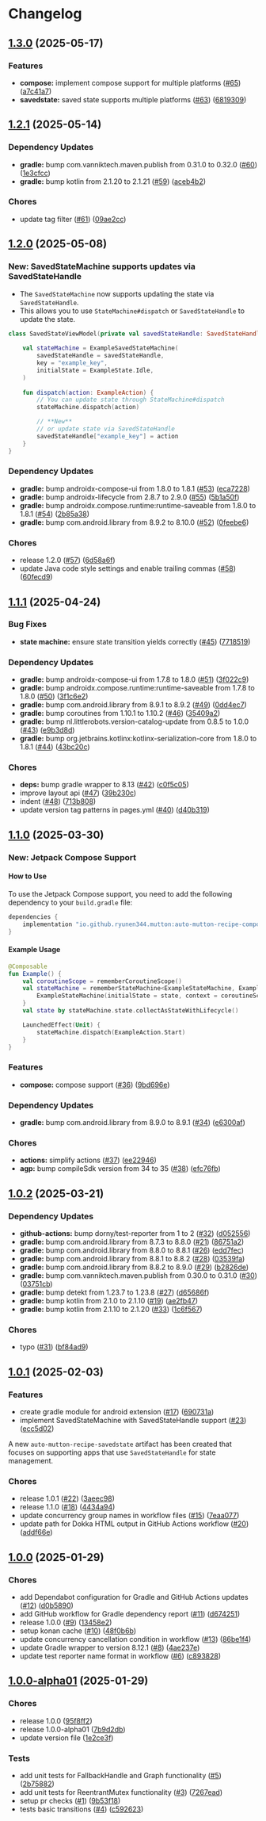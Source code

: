 # Changelog

## [1.3.0](https://github.com/RyuNen344/AutoMuttonRecipe/compare/1.2.1...1.3.0) (2025-05-17)


### Features

* **compose:** implement compose support for multiple platforms ([#65](https://github.com/RyuNen344/AutoMuttonRecipe/issues/65)) ([a7c41a7](https://github.com/RyuNen344/AutoMuttonRecipe/commit/a7c41a74c31692b88f0b632128c116add11deab5))
* **savedstate:** saved state supports multiple platforms ([#63](https://github.com/RyuNen344/AutoMuttonRecipe/issues/63)) ([6819309](https://github.com/RyuNen344/AutoMuttonRecipe/commit/68193095322e4037c6f62ad6cc72bb593f82f66d))

## [1.2.1](https://github.com/RyuNen344/AutoMuttonRecipe/compare/1.2.0...1.2.1) (2025-05-14)


### Dependency Updates

* **gradle:** bump com.vanniktech.maven.publish from 0.31.0 to 0.32.0 ([#60](https://github.com/RyuNen344/AutoMuttonRecipe/issues/60)) ([1e3cfcc](https://github.com/RyuNen344/AutoMuttonRecipe/commit/1e3cfcc9ce5ffd57fbdfa7ef612f9161fe1dfcb7))
* **gradle:** bump kotlin from 2.1.20 to 2.1.21 ([#59](https://github.com/RyuNen344/AutoMuttonRecipe/issues/59)) ([aceb4b2](https://github.com/RyuNen344/AutoMuttonRecipe/commit/aceb4b20b25a49f7e2efcb6be857d42ee2d125c1))


### Chores

* update tag filter ([#61](https://github.com/RyuNen344/AutoMuttonRecipe/issues/61)) ([09ae2cc](https://github.com/RyuNen344/AutoMuttonRecipe/commit/09ae2cc3e3b974cedea23f730a4f86fc7db6b0f0))

## [1.2.0](https://github.com/RyuNen344/AutoMuttonRecipe/compare/1.1.1...1.2.0) (2025-05-08)

### **New: SavedStateMachine supports updates via SavedStateHandle**

- The `SavedStateMachine` now supports updating the state via `SavedStateHandle`. 
- This allows you to use `StateMachine#dispatch` or `SavedStateHandle` to update the state.

```kotlin
class SavedStateViewModel(private val savedStateHandle: SavedStateHandle) : ViewModel() {
    
    val stateMachine = ExampleSavedStateMachine(
        savedStateHandle = savedStateHandle,
        key = "example_key",
        initialState = ExampleState.Idle,
    )
    
    fun dispatch(action: ExampleAction) {
        // You can update state through StateMachine#dispatch
        stateMachine.dispatch(action)

        // **New**
        // or update state via SavedStateHandle
        savedStateHandle["example_key"] = action
    }
}
```


### Dependency Updates

* **gradle:** bump androidx-compose-ui from 1.8.0 to 1.8.1 ([#53](https://github.com/RyuNen344/AutoMuttonRecipe/issues/53)) ([eca7228](https://github.com/RyuNen344/AutoMuttonRecipe/commit/eca72284ac899a4cc2f3c83e892751bd6a6411f1))
* **gradle:** bump androidx-lifecycle from 2.8.7 to 2.9.0 ([#55](https://github.com/RyuNen344/AutoMuttonRecipe/issues/55)) ([5b1a50f](https://github.com/RyuNen344/AutoMuttonRecipe/commit/5b1a50f5cfd5041d655b3a12e259cdc76857dcd2))
* **gradle:** bump androidx.compose.runtime:runtime-saveable from 1.8.0 to 1.8.1 ([#54](https://github.com/RyuNen344/AutoMuttonRecipe/issues/54)) ([2b85a38](https://github.com/RyuNen344/AutoMuttonRecipe/commit/2b85a38dc0df438d8c169b24c1061407c2e38582))
* **gradle:** bump com.android.library from 8.9.2 to 8.10.0 ([#52](https://github.com/RyuNen344/AutoMuttonRecipe/issues/52)) ([0feebe6](https://github.com/RyuNen344/AutoMuttonRecipe/commit/0feebe69b292fba2139500df72110f01506f4c9d))


### Chores

* release 1.2.0 ([#57](https://github.com/RyuNen344/AutoMuttonRecipe/issues/57)) ([6d58a6f](https://github.com/RyuNen344/AutoMuttonRecipe/commit/6d58a6f52c17195f70f524b14ba0f8542712ce1c))
* update Java code style settings and enable trailing commas ([#58](https://github.com/RyuNen344/AutoMuttonRecipe/issues/58)) ([60fecd9](https://github.com/RyuNen344/AutoMuttonRecipe/commit/60fecd98f8bc97feabd41bcb9df665a2a84c1630))

## [1.1.1](https://github.com/RyuNen344/AutoMuttonRecipe/compare/1.1.0...1.1.1) (2025-04-24)


### Bug Fixes

* **state machine:** ensure state transition yields correctly ([#45](https://github.com/RyuNen344/AutoMuttonRecipe/issues/45)) ([7718519](https://github.com/RyuNen344/AutoMuttonRecipe/commit/7718519ef0ac18001ea251215cca6ce33469a04a))


### Dependency Updates

* **gradle:** bump androidx-compose-ui from 1.7.8 to 1.8.0 ([#51](https://github.com/RyuNen344/AutoMuttonRecipe/issues/51)) ([3f022c9](https://github.com/RyuNen344/AutoMuttonRecipe/commit/3f022c9d531f0985ff35c0cfcec634a65998b50e))
* **gradle:** bump androidx.compose.runtime:runtime-saveable from 1.7.8 to 1.8.0 ([#50](https://github.com/RyuNen344/AutoMuttonRecipe/issues/50)) ([3f1c6e2](https://github.com/RyuNen344/AutoMuttonRecipe/commit/3f1c6e2323b6fb8eafbfe23e6bc048835874734b))
* **gradle:** bump com.android.library from 8.9.1 to 8.9.2 ([#49](https://github.com/RyuNen344/AutoMuttonRecipe/issues/49)) ([0dd4ec7](https://github.com/RyuNen344/AutoMuttonRecipe/commit/0dd4ec7ee666fbe6fd06cb3869a1f916a3f22f4f))
* **gradle:** bump coroutines from 1.10.1 to 1.10.2 ([#46](https://github.com/RyuNen344/AutoMuttonRecipe/issues/46)) ([35409a2](https://github.com/RyuNen344/AutoMuttonRecipe/commit/35409a2aa2d252a296326e847ece9a7231b6906d))
* **gradle:** bump nl.littlerobots.version-catalog-update from 0.8.5 to 1.0.0 ([#43](https://github.com/RyuNen344/AutoMuttonRecipe/issues/43)) ([e9b3d8d](https://github.com/RyuNen344/AutoMuttonRecipe/commit/e9b3d8d52d3f6b7cb72f0d2eda7d698f3330dd62))
* **gradle:** bump org.jetbrains.kotlinx:kotlinx-serialization-core from 1.8.0 to 1.8.1 ([#44](https://github.com/RyuNen344/AutoMuttonRecipe/issues/44)) ([43bc20c](https://github.com/RyuNen344/AutoMuttonRecipe/commit/43bc20c289d8f1c2b044f4bbc940c8ec83d37995))


### Chores

* **deps:** bump gradle wrapper to 8.13 ([#42](https://github.com/RyuNen344/AutoMuttonRecipe/issues/42)) ([c0f5c05](https://github.com/RyuNen344/AutoMuttonRecipe/commit/c0f5c05e6c5a4d2271ccfc16daa6f326234b991c))
* improve layout api ([#47](https://github.com/RyuNen344/AutoMuttonRecipe/issues/47)) ([39b230c](https://github.com/RyuNen344/AutoMuttonRecipe/commit/39b230c4da77ad54fad1f781fd319f4645576643))
* indent ([#48](https://github.com/RyuNen344/AutoMuttonRecipe/issues/48)) ([713b808](https://github.com/RyuNen344/AutoMuttonRecipe/commit/713b8082c6c883f03dee1f2a34b8d2ed2438d10e))
* update version tag patterns in pages.yml ([#40](https://github.com/RyuNen344/AutoMuttonRecipe/issues/40)) ([d40b319](https://github.com/RyuNen344/AutoMuttonRecipe/commit/d40b3198c428a5f6ebcb19e2f59fd7b95ab49c10))

## [1.1.0](https://github.com/RyuNen344/AutoMuttonRecipe/compare/1.0.2...1.1.0) (2025-03-30)

### **New: Jetpack Compose Support**

#### How to Use
To use the Jetpack Compose support, you need to add the following dependency to your `build.gradle` file:

```groovy
dependencies {
    implementation "io.github.ryunen344.mutton:auto-mutton-recipe-compose:1.1.0"
}
```

#### Example Usage
```kotlin
@Composable
fun Example() {
    val coroutineScope = rememberCoroutineScope()
    val stateMachine = rememberStateMachine<ExampleStateMachine, ExampleState>(initialState = ExampleState.Idle) { state ->
        ExampleStateMachine(initialState = state, context = coroutineScope.coroutineContext)
    }
    val state by stateMachine.state.collectAsStateWithLifecycle()

    LaunchedEffect(Unit) {
        stateMachine.dispatch(ExampleAction.Start)
    }
}
```

### Features

* **compose:** compose support ([#36](https://github.com/RyuNen344/AutoMuttonRecipe/issues/36)) ([9bd696e](https://github.com/RyuNen344/AutoMuttonRecipe/commit/9bd696ed195548b78083ff2f8d78e6033a7c0261))


### Dependency Updates

* **gradle:** bump com.android.library from 8.9.0 to 8.9.1 ([#34](https://github.com/RyuNen344/AutoMuttonRecipe/issues/34)) ([e6300af](https://github.com/RyuNen344/AutoMuttonRecipe/commit/e6300affed3546b6db632b4603718b4a2c0646be))


### Chores

* **actions:** simplify actions ([#37](https://github.com/RyuNen344/AutoMuttonRecipe/issues/37)) ([ee22946](https://github.com/RyuNen344/AutoMuttonRecipe/commit/ee229462856a5c6e0787eb932fd6946f863c438d))
* **agp:** bump compileSdk version from 34 to 35 ([#38](https://github.com/RyuNen344/AutoMuttonRecipe/issues/38)) ([efc76fb](https://github.com/RyuNen344/AutoMuttonRecipe/commit/efc76fb70ea122acb7d9d732dd2adab664665d6d))

## [1.0.2](https://github.com/RyuNen344/AutoMuttonRecipe/compare/1.0.1...1.0.2) (2025-03-21)


### Dependency Updates

* **github-actions:** bump dorny/test-reporter from 1 to 2 ([#32](https://github.com/RyuNen344/AutoMuttonRecipe/issues/32)) ([d052556](https://github.com/RyuNen344/AutoMuttonRecipe/commit/d052556c15f80fa172e00a4cbc2f40546a3d00f5))
* **gradle:** bump com.android.library from 8.7.3 to 8.8.0 ([#21](https://github.com/RyuNen344/AutoMuttonRecipe/issues/21)) ([86751a2](https://github.com/RyuNen344/AutoMuttonRecipe/commit/86751a230930b5fe6ac0e37c68f160f0ab2fdec3))
* **gradle:** bump com.android.library from 8.8.0 to 8.8.1 ([#26](https://github.com/RyuNen344/AutoMuttonRecipe/issues/26)) ([edd7fec](https://github.com/RyuNen344/AutoMuttonRecipe/commit/edd7fec04686717cc2fa1cfd82998728ac2027dc))
* **gradle:** bump com.android.library from 8.8.1 to 8.8.2 ([#28](https://github.com/RyuNen344/AutoMuttonRecipe/issues/28)) ([03539fa](https://github.com/RyuNen344/AutoMuttonRecipe/commit/03539fa71fbfc7dfabad70fd2780b512c13866ad))
* **gradle:** bump com.android.library from 8.8.2 to 8.9.0 ([#29](https://github.com/RyuNen344/AutoMuttonRecipe/issues/29)) ([b2826de](https://github.com/RyuNen344/AutoMuttonRecipe/commit/b2826de441bd35017a9085c809cb093ebdb43c52))
* **gradle:** bump com.vanniktech.maven.publish from 0.30.0 to 0.31.0 ([#30](https://github.com/RyuNen344/AutoMuttonRecipe/issues/30)) ([03751cb](https://github.com/RyuNen344/AutoMuttonRecipe/commit/03751cbfd853839cdc833e8ebb198ad6bf52a28d))
* **gradle:** bump detekt from 1.23.7 to 1.23.8 ([#27](https://github.com/RyuNen344/AutoMuttonRecipe/issues/27)) ([d65686f](https://github.com/RyuNen344/AutoMuttonRecipe/commit/d65686f8f8f89078f721909e881cbcfab037af75))
* **gradle:** bump kotlin from 2.1.0 to 2.1.10 ([#19](https://github.com/RyuNen344/AutoMuttonRecipe/issues/19)) ([ae2fb47](https://github.com/RyuNen344/AutoMuttonRecipe/commit/ae2fb47fc77cb52c3487d25b17fef1b6aee6ace6))
* **gradle:** bump kotlin from 2.1.10 to 2.1.20 ([#33](https://github.com/RyuNen344/AutoMuttonRecipe/issues/33)) ([1c6f567](https://github.com/RyuNen344/AutoMuttonRecipe/commit/1c6f567bf0f34bc53795f6cc72f5201ff4d71d4f))


### Chores

* typo ([#31](https://github.com/RyuNen344/AutoMuttonRecipe/issues/31)) ([bf84ad9](https://github.com/RyuNen344/AutoMuttonRecipe/commit/bf84ad9bcafaa06bf83df7c9338640e5e8a615f0))

## [1.0.1](https://github.com/RyuNen344/AutoMuttonRecipe/compare/1.0.0...1.0.1) (2025-02-03)


### Features

* create gradle module for android extension ([#17](https://github.com/RyuNen344/AutoMuttonRecipe/issues/17)) ([690731a](https://github.com/RyuNen344/AutoMuttonRecipe/commit/690731ac35ea0f9623e8d72602b9f2d8c419b0a1))
* implement SavedStateMachine with SavedStateHandle support ([#23](https://github.com/RyuNen344/AutoMuttonRecipe/issues/23)) ([ecc5d02](https://github.com/RyuNen344/AutoMuttonRecipe/commit/ecc5d0202332df834b74e4f919cb65f320ec5cae))

A new `auto-mutton-recipe-savedstate` artifact has been created that focuses on supporting apps that use `SavedStateHandle` for state management.

### Chores

* release 1.0.1 ([#22](https://github.com/RyuNen344/AutoMuttonRecipe/issues/22)) ([3aeec98](https://github.com/RyuNen344/AutoMuttonRecipe/commit/3aeec984801107d08438beca136d5534d72d67fb))
* release 1.1.0 ([#18](https://github.com/RyuNen344/AutoMuttonRecipe/issues/18)) ([4434a94](https://github.com/RyuNen344/AutoMuttonRecipe/commit/4434a94ab507e3ae386ff2c914bebe971a1e3b77))
* update concurrency group names in workflow files ([#15](https://github.com/RyuNen344/AutoMuttonRecipe/issues/15)) ([7eaa077](https://github.com/RyuNen344/AutoMuttonRecipe/commit/7eaa0770357433ba9abb2769b1805e15144befa9))
* update path for Dokka HTML output in GitHub Actions workflow ([#20](https://github.com/RyuNen344/AutoMuttonRecipe/issues/20)) ([addf66e](https://github.com/RyuNen344/AutoMuttonRecipe/commit/addf66ef79d4fa6427cc9db42a9ea635c54c5cf0))

## [1.0.0](https://github.com/RyuNen344/AutoMuttonRecipe/compare/1.0.0-alpha01...1.0.0) (2025-01-29)


### Chores

* add Dependabot configuration for Gradle and GitHub Actions updates ([#12](https://github.com/RyuNen344/AutoMuttonRecipe/issues/12)) ([d0b5890](https://github.com/RyuNen344/AutoMuttonRecipe/commit/d0b5890d2f5cb25431115974c8ea6f1b44c979e1))
* add GitHub workflow for Gradle dependency report ([#11](https://github.com/RyuNen344/AutoMuttonRecipe/issues/11)) ([d674251](https://github.com/RyuNen344/AutoMuttonRecipe/commit/d6742516445ce679c8e72f56a1b2046594e2250b))
* release 1.0.0 ([#9](https://github.com/RyuNen344/AutoMuttonRecipe/issues/9)) ([13458e2](https://github.com/RyuNen344/AutoMuttonRecipe/commit/13458e2a49d000f8862eadf2e184c12570d7c8d1))
* setup konan cache ([#10](https://github.com/RyuNen344/AutoMuttonRecipe/issues/10)) ([48f0b6b](https://github.com/RyuNen344/AutoMuttonRecipe/commit/48f0b6bceef522046930ca72eff17cd469de458c))
* update concurrency cancellation condition in workflow ([#13](https://github.com/RyuNen344/AutoMuttonRecipe/issues/13)) ([86be1f4](https://github.com/RyuNen344/AutoMuttonRecipe/commit/86be1f489833334646c0f0d963816070880abe9e))
* update Gradle wrapper to version 8.12.1 ([#8](https://github.com/RyuNen344/AutoMuttonRecipe/issues/8)) ([4ae237e](https://github.com/RyuNen344/AutoMuttonRecipe/commit/4ae237e5dfeed52890d464ae2dbcb7413876f6d4))
* update test reporter name format in workflow ([#6](https://github.com/RyuNen344/AutoMuttonRecipe/issues/6)) ([c893828](https://github.com/RyuNen344/AutoMuttonRecipe/commit/c893828a5cd67705ba2a0d0f97cae7e5cfb3be4c))

## [1.0.0-alpha01](https://github.com/RyuNen344/AutoMuttonRecipe/compare/v1.0.0-alpha01...1.0.0-alpha01) (2025-01-29)


### Chores

* release 1.0.0 ([95f8ff2](https://github.com/RyuNen344/AutoMuttonRecipe/commit/95f8ff2ee8467429d52bce3e38c71436bcd70253))
* release 1.0.0-alpha01 ([7b9d2db](https://github.com/RyuNen344/AutoMuttonRecipe/commit/7b9d2db292ea2fc36da519e46d46f3eb14f35d6a))
* update version file ([1e2ce3f](https://github.com/RyuNen344/AutoMuttonRecipe/commit/1e2ce3f9a9e61b719fbea3dac5013746e5babbf1))


### Tests

* add unit tests for FallbackHandle and Graph functionality ([#5](https://github.com/RyuNen344/AutoMuttonRecipe/issues/5)) ([2b75882](https://github.com/RyuNen344/AutoMuttonRecipe/commit/2b758827f064f263677a553fcea9b2d0f98e932e))
* add unit tests for ReentrantMutex functionality ([#3](https://github.com/RyuNen344/AutoMuttonRecipe/issues/3)) ([7267ead](https://github.com/RyuNen344/AutoMuttonRecipe/commit/7267ead8d3d725ed5434e8fd87e482fe9cbc1b96))
* setup pr checks ([#1](https://github.com/RyuNen344/AutoMuttonRecipe/issues/1)) ([9b53f18](https://github.com/RyuNen344/AutoMuttonRecipe/commit/9b53f18b678b6259f8098aa5965aa4f8bad1c123))
* tests basic transitions ([#4](https://github.com/RyuNen344/AutoMuttonRecipe/issues/4)) ([c592623](https://github.com/RyuNen344/AutoMuttonRecipe/commit/c59262376cf3cd4e9230cc8f4fbb11bf2de21758))
